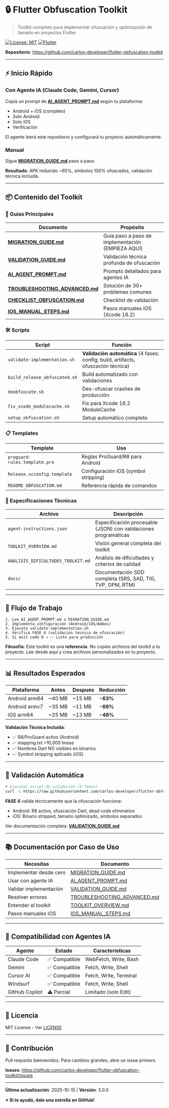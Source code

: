 # 🔒 Flutter Obfuscation Toolkit

> Toolkit completo para implementar ofuscación y optimización de tamaño en proyectos Flutter

[![License: MIT](https://img.shields.io/badge/License-MIT-yellow.svg)](LICENSE)
[![Flutter](https://img.shields.io/badge/Flutter-%E2%89%A53.9.2-blue)](https://flutter.dev)

**Repositorio**: https://github.com/carlos-developer/flutter-obfuscation-toolkit

---

## ⚡ Inicio Rápido

### Con Agente IA (Claude Code, Gemini, Cursor)

Copia un prompt de **[AI_AGENT_PROMPT.md](AI_AGENT_PROMPT.md)** según tu plataforma:
- Android + iOS (completo)
- Solo Android
- Solo iOS
- Verificación

El agente leerá este repositorio y configurará tu proyecto automáticamente.

### Manual

Sigue **[MIGRATION_GUIDE.md](MIGRATION_GUIDE.md)** paso a paso.

**Resultado**: APK reducido ~65%, símbolos 100% ofuscados, validación técnica incluida.

---

## 📦 Contenido del Toolkit

### 📜 Guías Principales
| Documento | Propósito |
|-----------|-----------|
| **[MIGRATION_GUIDE.md](MIGRATION_GUIDE.md)** | Guía paso a paso de implementación (EMPIEZA AQUÍ) |
| **[VALIDATION_GUIDE.md](VALIDATION_GUIDE.md)** | Validación técnica profunda de ofuscación |
| **[AI_AGENT_PROMPT.md](AI_AGENT_PROMPT.md)** | Prompts detallados para agentes IA |
| **[TROUBLESHOOTING_ADVANCED.md](TROUBLESHOOTING_ADVANCED.md)** | Solución de 30+ problemas comunes |
| **[CHECKLIST_OBFUSCATION.md](CHECKLIST_OBFUSCATION.md)** | Checklist de validación |
| **[IOS_MANUAL_STEPS.md](IOS_MANUAL_STEPS.md)** | Pasos manuales iOS (Xcode 16.2) |

### 🛠️ Scripts
| Script | Función |
|--------|---------|
| `validate-implementation.sh` | **Validación automática** (4 fases: config, build, artifacts, ofuscación técnica) |
| `build_release_obfuscated.sh` | Build automatizado con validaciones |
| `deobfuscate.sh` | Des-ofuscar crashes de producción |
| `fix_xcode_modulecache.sh` | Fix para Xcode 16.2 ModuleCache |
| `setup_obfuscation.sh` | Setup automático completo |

### 📋 Templates
| Template | Uso |
|----------|-----|
| `proguard-rules.template.pro` | Reglas ProGuard/R8 para Android |
| `Release.xcconfig.template` | Configuración iOS (symbol stripping) |
| `README_OBFUSCATION.md` | Referencia rápida de comandos |

### 📄 Especificaciones Técnicas
| Archivo | Descripción |
|---------|-------------|
| `agent-instructions.json` | Especificación procesable (JSON) con validaciones programáticas |
| `TOOLKIT_OVERVIEW.md` | Visión general completa del toolkit |
| `ANALISIS_DIFICULTADES_TOOLKIT.md` | Análisis de dificultades y criterios de calidad |
| `docs/` | Documentación SDD completa (SRS, SAD, TIG, TVP, OPM, RTM) |

---

## 🎯 Flujo de Trabajo

```
1. Lee AI_AGENT_PROMPT.md o MIGRATION_GUIDE.md
2. Implementa configuración (Android/iOS/Ambos)
3. Ejecuta validate-implementation.sh
4. Verifica FASE 4 (validación técnica de ofuscación)
5. Si exit code 0 → ✅ Listo para producción
```

**Filosofía**: Este toolkit es una **referencia**. No copies archivos del toolkit a tu proyecto. Lee desde aquí y crea archivos personalizados en tu proyecto.

---

## 📊 Resultados Esperados

| Plataforma | Antes | Después | Reducción |
|------------|-------|---------|-----------|
| Android arm64 | ~40 MB | ~15 MB | **-63%** |
| Android armv7 | ~35 MB | ~11 MB | **-69%** |
| iOS arm64 | ~25 MB | ~13 MB | **-48%** |

**Validación Técnica Incluida**:
- ✅ R8/ProGuard activo (Android)
- ✅ mapping.txt >10,000 líneas
- ✅ Nombres Dart NO visibles en binarios
- ✅ Symbol stripping aplicado (iOS)

---

## 🔧 Validación Automática

```bash
# Ejecutar script de validación (4 fases)
curl -s https://raw.githubusercontent.com/carlos-developer/flutter-obfuscation-toolkit/main/scripts/validate-implementation.sh | bash
```

**FASE 4** valida técnicamente que la ofuscación funciona:
- Android: R8 activo, ofuscación Dart, dead code elimination
- iOS: Binario stripped, tamaño optimizado, símbolos separados

Ver documentación completa: **[VALIDATION_GUIDE.md](VALIDATION_GUIDE.md)**

---

## 📚 Documentación por Caso de Uso

| Necesitas | Documento |
|-----------|-----------|
| Implementar desde cero | [MIGRATION_GUIDE.md](MIGRATION_GUIDE.md) |
| Usar con agente IA | [AI_AGENT_PROMPT.md](AI_AGENT_PROMPT.md) |
| Validar implementación | [VALIDATION_GUIDE.md](VALIDATION_GUIDE.md) |
| Resolver errores | [TROUBLESHOOTING_ADVANCED.md](TROUBLESHOOTING_ADVANCED.md) |
| Entender el toolkit | [TOOLKIT_OVERVIEW.md](TOOLKIT_OVERVIEW.md) |
| Pasos manuales iOS | [IOS_MANUAL_STEPS.md](IOS_MANUAL_STEPS.md) |

---

## 🤖 Compatibilidad con Agentes IA

| Agente | Estado | Características |
|--------|--------|-----------------|
| Claude Code | ✅ Compatible | WebFetch, Write, Bash |
| Gemini | ✅ Compatible | Fetch, Write, Shell |
| Cursor AI | ✅ Compatible | Fetch, Write, Terminal |
| Windsurf | ✅ Compatible | Fetch, Write, Shell |
| GitHub Copilot | ⚠️ Parcial | Limitado (solo Edit) |

---

## 📄 Licencia

MIT License - Ver [LICENSE](LICENSE)

---

## 🤝 Contribución

Pull requests bienvenidos. Para cambios grandes, abre un issue primero.

**Issues**: https://github.com/carlos-developer/flutter-obfuscation-toolkit/issues

---

**Última actualización**: 2025-10-15 | **Versión**: 3.0.0

**⭐ Si te ayudó, dale una estrella en GitHub!**
